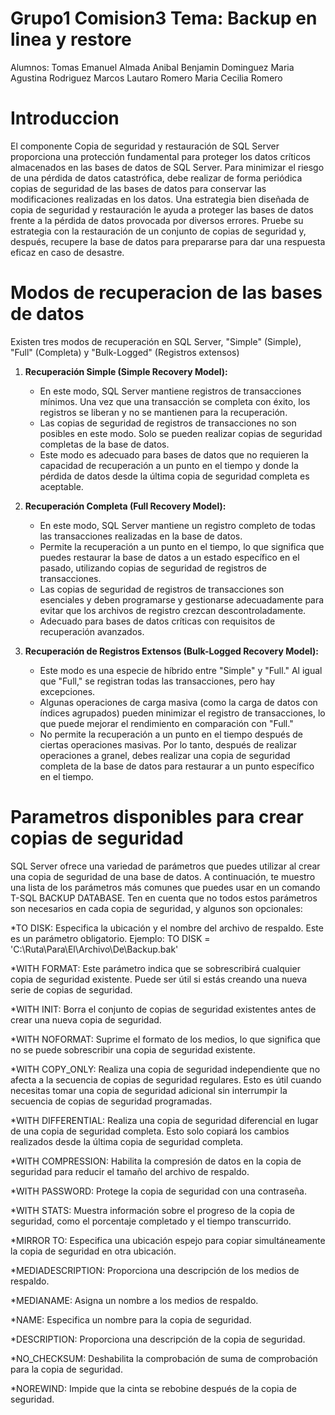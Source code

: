 # Grupo1 Comision3 Tema: Backup en linea y restore

Alumnos:  Tomas Emanuel Almada
          Anibal Benjamin Dominguez
          Maria Agustina Rodriguez
          Marcos Lautaro Romero
          Maria Cecilia Romero




# Introduccion

El componente Copia de seguridad y restauración de SQL Server proporciona una protección fundamental para proteger los datos críticos almacenados en las bases de datos de SQL Server. Para minimizar el riesgo de una pérdida de datos catastrófica, debe realizar de forma periódica copias de seguridad de las bases de datos para conservar las modificaciones realizadas en los datos. Una estrategia bien diseñada de copia de seguridad y restauración le ayuda a proteger las bases de datos frente a la pérdida de datos provocada por diversos errores. Pruebe su estrategia con la restauración de un conjunto de copias de seguridad y, después, recupere la base de datos para prepararse para dar una respuesta eficaz en caso de desastre.


# Modos de recuperacion de las bases de datos 

Existen tres modos de recuperación en SQL Server, "Simple" (Simple), "Full" (Completa) y "Bulk-Logged" (Registros extensos)

1. **Recuperación Simple (Simple Recovery Model):**
   - En este modo, SQL Server mantiene registros de transacciones mínimos. Una vez que una transacción se completa con éxito, los registros se liberan y no se mantienen para la recuperación.
   - Las copias de seguridad de registros de transacciones no son posibles en este modo. Solo se pueden realizar copias de seguridad completas de la base de datos.
   - Este modo es adecuado para bases de datos que no requieren la capacidad de recuperación a un punto en el tiempo y donde la pérdida de datos desde la última copia de seguridad completa es aceptable.

2. **Recuperación Completa (Full Recovery Model):**
   - En este modo, SQL Server mantiene un registro completo de todas las transacciones realizadas en la base de datos.
   - Permite la recuperación a un punto en el tiempo, lo que significa que puedes restaurar la base de datos a un estado específico en el pasado, utilizando copias de seguridad de registros de transacciones.
   - Las copias de seguridad de registros de transacciones son esenciales y deben programarse y gestionarse adecuadamente para evitar que los archivos de registro crezcan descontroladamente.
   - Adecuado para bases de datos críticas con requisitos de recuperación avanzados.

3. **Recuperación de Registros Extensos (Bulk-Logged Recovery Model):**
   - Este modo es una especie de híbrido entre "Simple" y "Full." Al igual que "Full," se registran todas las transacciones, pero hay excepciones.
   - Algunas operaciones de carga masiva (como la carga de datos con índices agrupados) pueden minimizar el registro de transacciones, lo que puede mejorar el rendimiento en comparación con "Full."
   - No permite la recuperación a un punto en el tiempo después de ciertas operaciones masivas. Por lo tanto, después de realizar operaciones a granel, debes realizar una copia de seguridad completa de la base       de datos para restaurar a un punto específico en el tiempo.

# Parametros disponibles para crear copias de seguridad

SQL Server ofrece una variedad de parámetros que puedes utilizar al crear una copia de seguridad de una base de datos. A continuación, te muestro una lista de los parámetros más comunes que puedes usar en un comando T-SQL BACKUP DATABASE. Ten en cuenta que no todos estos parámetros son necesarios en cada copia de seguridad, y algunos son opcionales:

*TO DISK: Especifica la ubicación y el nombre del archivo de respaldo. Este es un parámetro obligatorio. Ejemplo: TO DISK = 'C:\Ruta\Para\El\Archivo\De\Backup.bak'

*WITH FORMAT: Este parámetro indica que se sobrescribirá cualquier copia de seguridad existente. Puede ser útil si estás creando una nueva serie de copias de seguridad.

*WITH INIT: Borra el conjunto de copias de seguridad existentes antes de crear una nueva copia de seguridad.

*WITH NOFORMAT: Suprime el formato de los medios, lo que significa que no se puede sobrescribir una copia de seguridad existente.

*WITH COPY_ONLY: Realiza una copia de seguridad independiente que no afecta a la secuencia de copias de seguridad regulares. Esto es útil cuando necesitas tomar una copia de seguridad adicional sin interrumpir la secuencia de copias de seguridad programadas.

*WITH DIFFERENTIAL: Realiza una copia de seguridad diferencial en lugar de una copia de seguridad completa. Esto solo copiará los cambios realizados desde la última copia de seguridad completa.

*WITH COMPRESSION: Habilita la compresión de datos en la copia de seguridad para reducir el tamaño del archivo de respaldo.

*WITH PASSWORD: Protege la copia de seguridad con una contraseña.

*WITH STATS: Muestra información sobre el progreso de la copia de seguridad, como el porcentaje completado y el tiempo transcurrido.

*MIRROR TO: Especifica una ubicación espejo para copiar simultáneamente la copia de seguridad en otra ubicación.

*MEDIADESCRIPTION: Proporciona una descripción de los medios de respaldo.

*MEDIANAME: Asigna un nombre a los medios de respaldo.

*NAME: Especifica un nombre para la copia de seguridad.

*DESCRIPTION: Proporciona una descripción de la copia de seguridad.

*NO_CHECKSUM: Deshabilita la comprobación de suma de comprobación para la copia de seguridad.

*NOREWIND: Impide que la cinta se rebobine después de la copia de seguridad.

